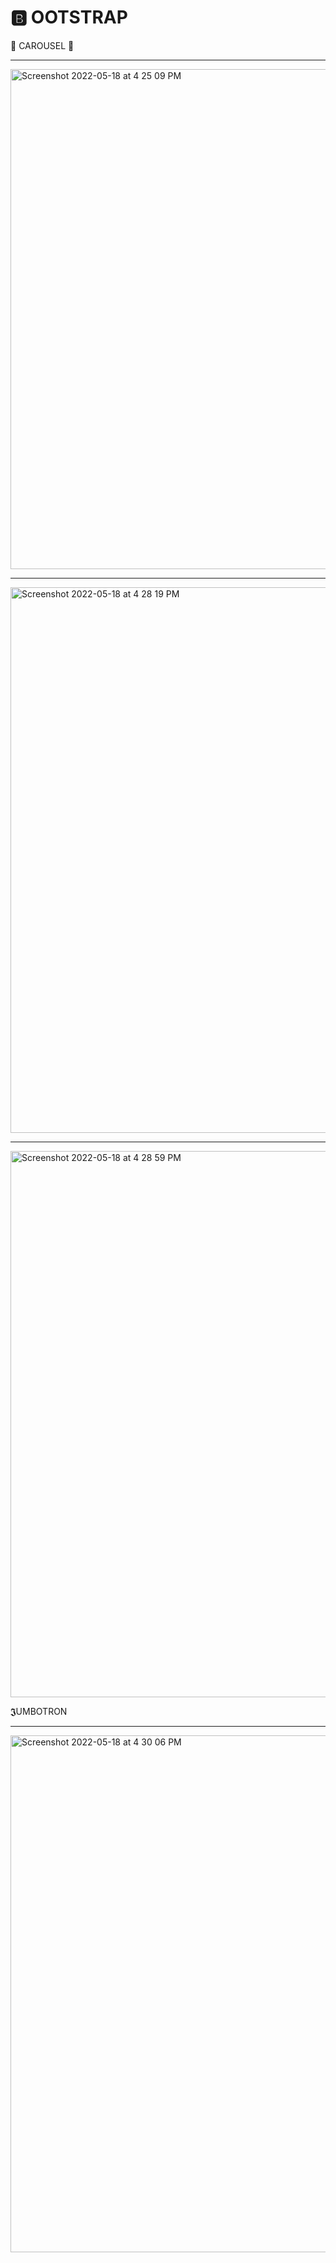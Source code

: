 
#  🅱️ OOTSTRAP

🏬 CAROUSEL 🏬 
<hr>

<img width="800" alt="Screenshot 2022-05-18 at 4 25 09 PM" src="https://user-images.githubusercontent.com/89776606/169023304-c97c8ef2-26bd-4112-8630-e09ea805b9d0.png">
<hr>
<img width="873" alt="Screenshot 2022-05-18 at 4 28 19 PM" src="https://user-images.githubusercontent.com/89776606/169024038-fb9f91f7-deec-4713-9283-6f8e2327a11c.png">
<hr>
<img width="874" alt="Screenshot 2022-05-18 at 4 28 59 PM" src="https://user-images.githubusercontent.com/89776606/169024265-e2f91be7-e55f-4e99-ad10-e09d17914426.png">



𝕵UMBOTRON   
<hr>



<img width="827" alt="Screenshot 2022-05-18 at 4 30 06 PM" src="https://user-images.githubusercontent.com/89776606/169024282-2b281ee1-6273-4740-a675-2aa5cc6c19dc.png">


